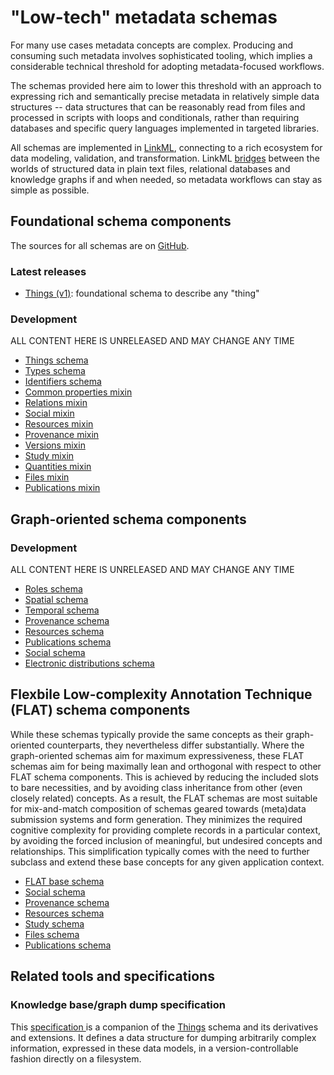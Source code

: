 
# "Low-tech" metadata schemas

For many use cases metadata concepts are complex. Producing and consuming
such metadata involves sophisticated tooling, which implies a considerable
technical threshold for adopting metadata-focused workflows.

The schemas provided here aim to lower this threshold with an approach to
expressing rich and semantically precise metadata in relatively simple data
structures -- data structures that can be reasonably read from files and
processed in scripts with loops and conditionals, rather than requiring databases
and specific query languages implemented in targeted libraries.

All schemas are implemented in [LinkML](https://linkml.io), connecting to a
rich ecosystem for data modeling, validation, and transformation. LinkML
[bridges](https://linkml.io/linkml/intro/overview.html#a-bridge-between-frameworks)
between the worlds of structured data in plain text files, relational
databases and knowledge graphs if and when needed, so metadata workflows can
stay as simple as possible.

## Foundational schema components

The sources for all schemas are on [GitHub](https://github.com/psychoinformatics-de/datalad-concepts).

### Latest releases

- [Things (v1)](s/things/v1/index.md): foundational schema to describe any "thing"

### Development

ALL CONTENT HERE IS UNRELEASED AND MAY CHANGE ANY TIME

- [Things schema](s/things/unreleased/index.md)
- [Types schema](s/types/unreleased/index.md)
- [Identifiers schema](s/identifiers/unreleased/index.md)
- [Common properties mixin](s/common-mixin/unreleased/index.md)
- [Relations mixin](s/relations-mixin/unreleased/index.md)
- [Social mixin](s/social-mixin/unreleased/index.md)
- [Resources mixin](s/resources-mixin/unreleased/index.md)
- [Provenance mixin](s/prov-mixin/unreleased/index.md)
- [Versions mixin](s/versions-mixin/unreleased/index.md)
- [Study mixin](s/study-mixin/unreleased/index.md)
- [Quantities mixin](s/quantities-mixin/unreleased/index.md)
- [Files mixin](s/files-mixin/unreleased/index.md)
- [Publications mixin](s/publications-mixin/unreleased/index.md)

## Graph-oriented schema components

### Development

ALL CONTENT HERE IS UNRELEASED AND MAY CHANGE ANY TIME

- [Roles schema](s/roles/unreleased/index.md)
- [Spatial schema](s/spatial/unreleased/index.md)
- [Temporal schema](s/itemporal/unreleased/index.md)
- [Provenance schema](s/prov/unreleased/index.md)
- [Resources schema](s/resources/unreleased/index.md)
- [Publications schema](s/publications/unreleased/index.md)
- [Social schema](s/social/unreleased/index.md)
- [Electronic distributions schema](s/edistributions/unreleased/index.md)

## Flexbile Low-complexity Annotation Technique (FLAT) schema components

While these schemas typically provide the same concepts as their graph-oriented counterparts, they nevertheless differ substantially.
Where the graph-oriented schemas aim for maximum expressiveness, these FLAT schemas aim for being maximally lean and orthogonal with respect to other FLAT schema components.
This is achieved by reducing the included slots to bare necessities, and by avoiding class inheritance from other (even closely related) concepts.
As a result, the FLAT schemas are most suitable for mix-and-match composition of schemas geared towards (meta)data submission systems and form generation.
They minimizes the required cognitive complexity for providing complete records in a particular context, by avoiding the forced inclusion of meaningful, but undesired concepts and relationships.
This simplification typically comes with the need to further subclass and extend these base concepts for any given application context.

- [FLAT base schema](s/flat/unreleased/index.md)
- [Social schema](s/flat-social/unreleased/index.md)
- [Provenance schema](s/flat-prov/unreleased/index.md)
- [Resources schema](s/flat-resources/unreleased/index.md)
- [Study schema](s/flat-study/unreleased/index.md)
- [Files schema](s/flat-files/unreleased/index.md)
- [Publications schema](s/flat-publications/unreleased/index.md)

## Related tools and specifications

### Knowledge base/graph dump specification

This [specification ](/dump-things) is a companion of the [Things](s/things) schema and its derivatives and extensions.
It defines a data structure for dumping arbitrarily complex information, expressed in these data models, in a version-controllable fashion directly on a filesystem.
